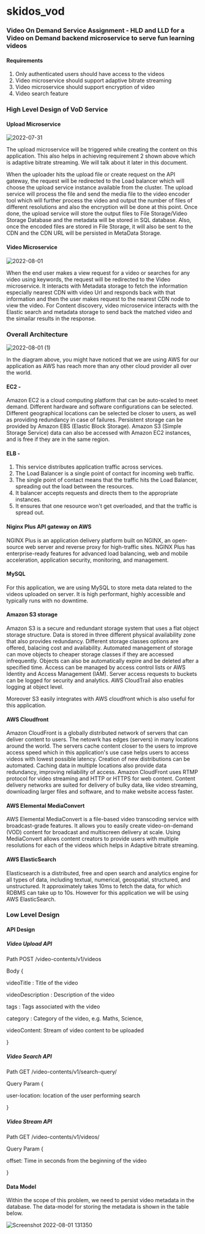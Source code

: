 # skidos_vod

### Video On Demand Service Assignment - HLD and LLD for a Video on Demand backend microservice to serve fun learning videos

#### Requirements

1. Only authenticated users should have access to the videos
2. Video microservice should support adaptive bitrate streaming
3. Video microservice should support encryption of video
4. Video search feature

### High Level Design of VoD Service


#### Upload Microservice

![2022-07-31](https://user-images.githubusercontent.com/37400411/182039310-2cb57c42-b7d4-4752-afd4-5b83fc22ebdc.png)



The upload microservice will be triggered while creating the content on this application. This also helps in achieving requirement 2 shown above which is adaptive bitrate streaming. We will talk about it later in this document. 

When the uploader hits the upload file or create request on the API gateway, the request will be redirected to the Load balancer which will choose the upload service instance available from the cluster. The upload service will process the file and send the media file to the video encoder tool which will further process the video and output the number of files of different resolutions and also the encryption will be done at this point. Once done, the upload service will store the output files to File Storage/Video Storage Database and the metadata will be stored in SQL database. Also, once the encoded files are stored in File Storage, it will also be sent to the CDN and the CDN URL will be persisted in MetaData Storage.

#### Video Microservice

![2022-08-01](https://user-images.githubusercontent.com/37400411/182084007-cbdf2050-fa3a-49a0-bba6-77f986d00313.png)

When the end user makes a view request for a video or searches for any video using keywords, the request will be redirected to the Video microservice. It interacts with Metadata storage to fetch the information especially nearest CDN with video Url and responds back with that information and then the user makes request to the nearest CDN node to view the video. For Content discovery, video microservice interacts with the Elastic search and metadata storage to send back the matched video and the simailar results in the response.

### Overall Architecture


![2022-08-01 (1)](https://user-images.githubusercontent.com/37400411/182087754-2141b54b-5d53-4d2f-8c5f-e8e9da1e0969.png)

In the diagram above, you might have noticed that we are using AWS for our application as AWS has reach more than any other cloud provider all over the world.

#### EC2 -
Amazon EC2 is a cloud computing platform that can be auto-scaled to meet demand.
Different hardware and software configurations can be selected. Different geographical locations can be selected be closer to users, as well as providing redundancy in case of failures.
Persistent storage can be provided by Amazon EBS (Elastic Block Storage). Amazon S3 (Simple Storage Service) data can also be accessed with Amazon EC2 instances, and is free if they are in the same region.

#### ELB - 
1. This service distributes application traffic across services.
2. The Load Balancer is a single point of contact for incoming web traffic.
3. The single point of contact means that the traffic hits the Load Balancer, spreading out the load between the resources.
4. It balancer accepts requests and directs them to the appropriate instances.
5. It ensures that one resource won't get overloaded, and that the traffic is spread out.

#### Niginx Plus API gateway on AWS
NGINX Plus is an application delivery platform built on NGINX, an open-source web server and reverse proxy for high-traffic sites. NGINX Plus has enterprise-ready features for advanced load balancing, web and mobile acceleration, application security, monitoring, and management.

#### MySQL
For this application, we are using MySQL to store meta data related to the videos uploaded on server. It is high performant, highly accessible and typically runs with no downtime.

#### Amazon S3 storage
Amazon S3 is a secure and redundant storage system that uses a flat object storage structure.
Data is stored in three different physical availability zone that also provides redundancy.
Different storage classes options are offered, balacing cost and availability. Automated management of storage can move objects to cheaper storage classes if they are accessed infrequently. Objects can also be automatically expire and be deleted after a specified time.
Access can be managed by access control lists or AWS Identity and Access Management (IAM).
Server access requests to buckets can be logged for security and analytics. AWS CloudTrail also enables logging at object level.

Moreover S3 easily integrates with AWS cloudfront which is also useful for this application.

#### AWS Cloudfront
Amazon CloudFront is a globally distributed network of servers that can deliver content to users.
The netowrk has edges (servers) in many locations around the world. The servers cache content closer to the users to improve access speed which in this application's use case helps users to access videos with lowest possible latency.
Creation of new distributions can be automated.
Caching data in multiple locations also provide data redundancy, improving reliability of access.
Amazon CloudFront uses RTMP protocol for video streaming and HTTP or HTTPS for web content.
Content delivery networks are suited for delivery of bulky data, like video streaming, downloading larger files and software, and to make website access faster.

#### AWS Elemental MediaConvert

AWS Elemental MediaConvert is a file-based video transcoding service with broadcast-grade features. It allows you to easily create video-on-demand (VOD) content for broadcast and multiscreen delivery at scale.
Using MediaConvert allows content creators to provide users with multiple resolutions for each of the videos which helps in Adaptive bitrate streaming.

#### AWS ElasticSearch
Elasticsearch is a distributed, free and open search and analytics engine for all types of data, including textual, numerical, geospatial, structured, and unstructured. 
It approximately takes 10ms to fetch the data, for which RDBMS can take up to 10s.
However for this application we will be using AWS ElasticSearch.

### Low Level Design

#### API Design

##### Video Upload API

Path
POST /video-contents/v1/videos

Body
{

videoTitle : Title of the video

videoDescription : Description of the video

tags : Tags associated with the video

category : Category of the video, e.g. Maths, Science,

videoContent: Stream of video content to be uploaded

}

##### Video Search API

Path
GET /video-contents/v1/search-query/

Query Param
{

user-location: location of the user performing search

}

##### Video Stream API

Path
GET /video-contents/v1/videos/

Query Param
{

offset: Time in seconds from the beginning of the video

}

#### Data Model

Within the scope of this problem, we need to persist video metadata in the database. The data-model for storing the metadata is shown in the table below.


![Screenshot 2022-08-01 131350](https://user-images.githubusercontent.com/37400411/182098981-9d2dd7ee-c000-4891-877b-c54aab6fe9bc.png)
